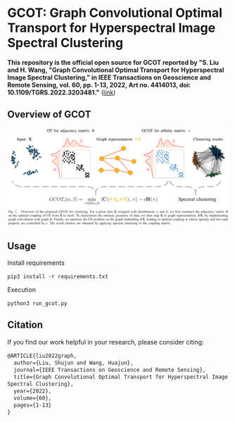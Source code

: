 # GCOT: Graph Convolutional Optimal Transport for Hyperspectral Image Spectral Clustering
**This repository is the official open source for GCOT reported by "S. Liu and H. Wang, "Graph Convolutional Optimal Transport for Hyperspectral Image Spectral Clustering," in IEEE Transactions on Geoscience and Remote Sensing, vol. 60, pp. 1-13, 2022, Art no. 4414013, doi: 10.1109/TGRS.2022.3203481."** ([link](https://ieeexplore.ieee.org/document/9874842/))
## Overview of GCOT
![Overview of GCOT](docs/Overview.png "Overview of GCOT")

## Usage
Install requirements
```
pip3 install -r requirements.txt 
```
Execution 
```
python3 run_gcot.py
```
## Citation

If you find our work helpful in your research, please consider citing:
```
@ARTICLE{liu2022graph,
  author={Liu, Shujun and Wang, Huajun},
  journal={IEEE Transactions on Geoscience and Remote Sensing},
  title={Graph Convolutional Optimal Transport for Hyperspectral Image Spectral Clustering},
  year={2022},
  volume={60},
  pages={1-13}
}
```
